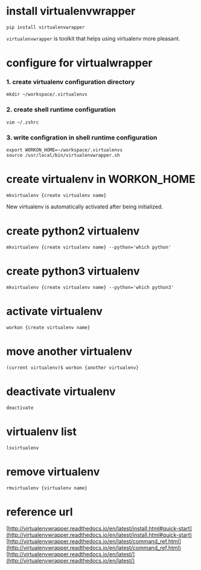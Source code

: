 # install virtualenvwrapper
```
pip install virtualenvwrapper
```
`virtualenvwrapper` is toolkit that helps using virtualenv more pleasant.

# configure for virtualwrapper 
### 1. create virtualenv configuration directory
```
mkdir ~/workspace/.virtualenvs
```
### 2. create shell runtime configuration  
```
vim ~/.zshrc
```
### 3. write configration in shell runtime configuration
```
export WORKON_HOME=~/workspace/.virtualenvs
source /usr/local/bin/virtualenvwrapper.sh
```
# create virtualenv in WORKON_HOME
```
mkvirtualenv {create virtualenv name}
```
New virtualenv is automatically activated after being initialized.
# create python2 virtualenv
```
mkvirtualenv {create virtualenv name} --python='which python'
```
# create python3 virtualenv
```
mkvirtualenv {create virtualenv name} --python='which python3'
```

# activate virtualenv
```
workon {create virtualenv name}
```
# move another virtualenv
```
(current virtualenv)$ workon {another virtualenv}
```
# deactivate virtualenv
```
deactivate
```
# virtualenv list
```
lsvirtualenv
```
# remove virtualenv
```
rmvirtualenv {virtualenv name}
```
# reference url
[http://virtualenvwrapper.readthedocs.io/en/latest/install.html#quick-start](http://virtualenvwrapper.readthedocs.io/en/latest/install.html#quick-start)
[http://virtualenvwrapper.readthedocs.io/en/latest/command_ref.html](http://virtualenvwrapper.readthedocs.io/en/latest/command_ref.html)
[http://virtualenvwrapper.readthedocs.io/en/latest/](http://virtualenvwrapper.readthedocs.io/en/latest/)
